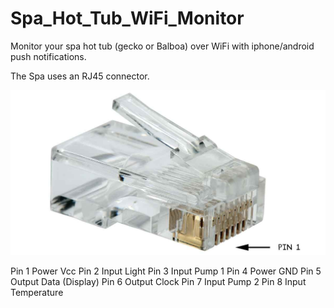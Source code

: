 # Spa_Hot_Tub_WiFi_Monitor
Monitor your spa hot tub (gecko or Balboa) over WiFi with iphone/android push notifications.


The Spa uses an RJ45 connector. 

![RJ45 connector](https://raw.githubusercontent.com/DJSures/Spa_Hot_Tub_WiFi_Monitor/main/Images/rj45.jpg)

Pin 1	Power	Vcc
Pin 2	Input	Light
Pin 3	Input	Pump 1
Pin 4	Power	GND
Pin 5	Output	Data (Display)
Pin 6	Output	Clock
Pin 7	Input	Pump 2
Pin 8	Input	Temperature

